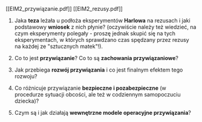 [[EIM2_przywiązanie.pdf]]
[[EIM2_rezusy.pdf]]
1. Jaka **teza** leżała u podłoża eksperymentów **Harlowa** na rezusach i jaki podstawowy **wniosek** z nich płynie? (oczywiście należy też wiedzieć, na czym eksperymenty polegały - proszę jednak skupić się na tych eksperymentach, w których sprawdzano czas spędzany przez rezusy na każdej ze "sztucznych matek"!).

2. Co to jest **przywiązanie**? Co to są **zachowania przywiązaniowe**? 

3. Jak przebiega **rozwój przywiązania** i co jest finalnym efektem tego rozwoju?

4. Co różnicuje przywiązanie **bezpieczne i pozabezpieczne** (w procedurze sytuacji obcości, ale też w codziennym samopoczuciu dziecka)? 

5. Czym są i jak działają **wewnętrzne modele operacyjne przywiązania**?